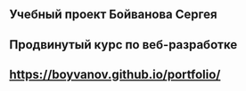 ## Учебный проект Бойванова Сергея
## Продвинутый курс по веб-разработке
## https://boyvanov.github.io/portfolio/
